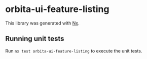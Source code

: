 # orbita-ui-feature-listing

This library was generated with [Nx](https://nx.dev).

## Running unit tests

Run `nx test orbita-ui-feature-listing` to execute the unit tests.
